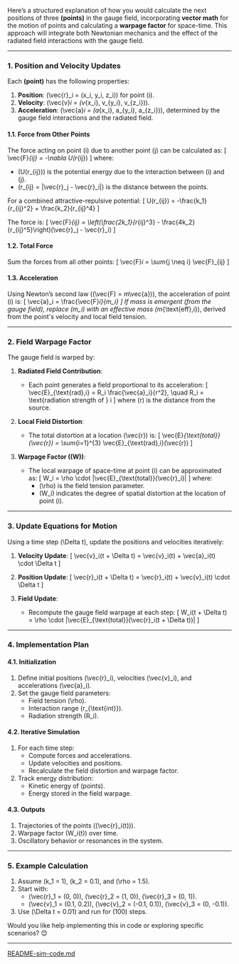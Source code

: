 Here’s a structured explanation of how you would calculate the next positions of three **(points)** in the gauge field, incorporating **vector math** for the motion of points and calculating a **warpage factor** for space-time. This approach will integrate both Newtonian mechanics and the effect of the radiated field interactions with the gauge field.

---

### **1. Position and Velocity Updates**
Each **(point)** has the following properties:
1. **Position**: \(\vec{r}_i = (x_i, y_i, z_i)\) for point \(i\).
2. **Velocity**: \(\vec{v}_i = (v_{x_i}, v_{y_i}, v_{z_i})\).
3. **Acceleration**: \(\vec{a}_i = (a_{x_i}, a_{y_i}, a_{z_i})\), determined by the gauge field interactions and the radiated field.

#### **1.1. Force from Other Points**
The force acting on point \(i\) due to another point \(j\) can be calculated as:
\[
\vec{F}_{ij} = -\nabla U(r_{ij})
\]
where:
- \(U(r_{ij})\) is the potential energy due to the interaction between \(i\) and \(j\).
- \(r_{ij} = |\vec{r}_j - \vec{r}_i|\) is the distance between the points.

For a combined attractive-repulsive potential:
\[
U(r_{ij}) = -\frac{k_1}{r_{ij}^2} + \frac{k_2}{r_{ij}^4}
\]

The force is:
\[
\vec{F}_{ij} = \left(\frac{2k_1}{r_{ij}^3} - \frac{4k_2}{r_{ij}^5}\right)(\vec{r}_j - \vec{r}_i)
\]

#### **1.2. Total Force**
Sum the forces from all other points:
\[
\vec{F}_i = \sum_{j \neq i} \vec{F}_{ij}
\]

#### **1.3. Acceleration**
Using Newton’s second law (\(\vec{F} = m\vec{a}\)), the acceleration of point \(i\) is:
\[
\vec{a}_i = \frac{\vec{F}_i}{m_i}
\]
If mass is emergent (from the gauge field), replace \(m_i\) with an effective mass \(m_{\text{eff},i}\), derived from the point's velocity and local field tension.

---

### **2. Field Warpage Factor**
The gauge field is warped by:
1. **Radiated Field Contribution**:
   - Each point generates a field proportional to its acceleration:
     \[
     \vec{E}_{\text{rad},i} = R_i \frac{\vec{a}_i}{r^2}, \quad R_i = \text{radiation strength of } i
     \]
     where \(r\) is the distance from the source.

2. **Local Field Distortion**:
   - The total distortion at a location \(\vec{r}\) is:
     \[
     \vec{E}_{\text{total}}(\vec{r}) = \sum_{i=1}^{3} \vec{E}_{\text{rad},i}(\vec{r})
     \]

3. **Warpage Factor (\(W\))**:
   - The local warpage of space-time at point \(i\) can be approximated as:
     \[
     W_i = \rho \cdot |\vec{E}_{\text{total}}(\vec{r}_i)|
     \]
     where:
     - \(\rho\) is the field tension parameter.
     - \(W_i\) indicates the degree of spatial distortion at the location of point \(i\).

---

### **3. Update Equations for Motion**
Using a time step \(\Delta t\), update the positions and velocities iteratively:

1. **Velocity Update**:
   \[
   \vec{v}_i(t + \Delta t) = \vec{v}_i(t) + \vec{a}_i(t) \cdot \Delta t
   \]

2. **Position Update**:
   \[
   \vec{r}_i(t + \Delta t) = \vec{r}_i(t) + \vec{v}_i(t) \cdot \Delta t
   \]

3. **Field Update**:
   - Recompute the gauge field warpage at each step:
     \[
     W_i(t + \Delta t) = \rho \cdot |\vec{E}_{\text{total}}(\vec{r}_i(t + \Delta t))|
     \]

---

### **4. Implementation Plan**
#### **4.1. Initialization**
1. Define initial positions \(\vec{r}_i\), velocities \(\vec{v}_i\), and accelerations \(\vec{a}_i\).
2. Set the gauge field parameters:
   - Field tension \(\rho\).
   - Interaction range \(r_{\text{int}}\).
   - Radiation strength \(R_i\).

#### **4.2. Iterative Simulation**
1. For each time step:
   - Compute forces and accelerations.
   - Update velocities and positions.
   - Recalculate the field distortion and warpage factor.
2. Track energy distribution:
   - Kinetic energy of (points).
   - Energy stored in the field warpage.

#### **4.3. Outputs**
1. Trajectories of the points (\(\vec{r}_i(t)\)).
2. Warpage factor \(W_i(t)\) over time.
3. Oscillatory behavior or resonances in the system.

---

### **5. Example Calculation**
1. Assume \(k_1 = 1\), \(k_2 = 0.1\), and \(\rho = 1.5\).
2. Start with:
   - \(\vec{r}_1 = (0, 0)\), \(\vec{r}_2 = (1, 0)\), \(\vec{r}_3 = (0, 1)\).
   - \(\vec{v}_1 = (0.1, 0.2)\), \(\vec{v}_2 = (-0.1, 0.1)\), \(\vec{v}_3 = (0, -0.1)\).
3. Use \(\Delta t = 0.01\) and run for \(100\) steps.

Would you like help implementing this in code or exploring specific scenarios? 😊


---

[README-sim-code.md](https://t2m.io/7m0vhh6)
